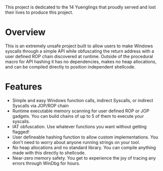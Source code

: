 This project is dedicated to the 14 Yuenglings that proudly served and lost their lives to produce this project.

# Overview 
This is an extremely unsafe project built to allow users to make Windows syscalls through a simple API while obfuscating the return address with a user defined ROP chain discovered at runtime. Outside of the procedural macro for API hashing it has no dependencies, makes no heap allocations, and can be compiled directly to position independent shellcode.

# Features
* Simple and easy Windows function calls, indirect Syscalls, or indirect Syscalls via JOP/ROP chain
* Runtime executable memory scanning for user defined ROP or JOP gadgets. You can build chains of up to 5 of them to execute your syscalls.
* IAT obfuscation. Use whatever functions you want without getting flagged!
* User defineable hashing function to allow custom implementations. You don't need to worry about anyone running strings on your tool.
* No heap allocations and no standard library. You can compile anything made with this directly to shellcode.
* Near-zero memory safety. You get to experience the joy of tracing any errors through WinDbg for hours.
